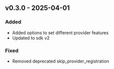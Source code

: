 ## v0.3.0 - 2025-04-01
### Added
* Added options to set different provider features
* Updated to sdk v2
### Fixed
* Removed deprecated skip_provider_registration
